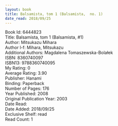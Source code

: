 ```yaml
---
layout: book
title: Balsamista, tom 1 (Balsamista,  no. 1)
date_read: 2018/09/25
---
```


Book Id: 6444823<br />
Title: Balsamista, tom 1 (Balsamista, #1)<br />
Author: Mitsukazu Mihara<br />
Author l-f: Mihara, Mitsukazu<br />
Additional Authors: Magdalena Tomaszewska-Bolałek<br />
ISBN: 8360740097<br />
ISBN13: 9788360740095<br />
My Rating: 0<br />
Average Rating: 3.90<br />
Publisher: Hanami<br />
Binding: Paperback<br />
Number of Pages: 176<br />
Year Published: 2008<br />
Original Publication Year: 2003<br />
Date Read: <br />
Date Added: 2018/09/25<br />
Exclusive Shelf: read<br />
Read Count: 1<br />

